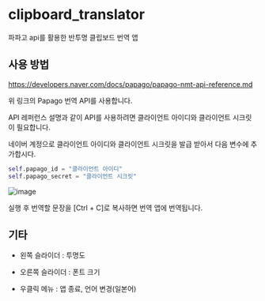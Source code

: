 # clipboard_translator
 파파고 api를 활용한 반투명 클립보드 번역 앱

## 사용 방법

https://developers.naver.com/docs/papago/papago-nmt-api-reference.md

위 링크의 Papago 번역 API를 사용합니다.

API 레퍼런스 설명과 같이 API를 사용하려면 클라이언트 아이디와 클라이언트 시크릿이 필요합니다.

네이버 계정으로 클라이언트 아이디와 클라이언트 시크릿을 발급 받아서 다음 변수에 추가합시다.

```python
self.papago_id = "클라이언트 아이디"
self.papago_secret = "클라이언트 시크릿"
```

![image](https://user-images.githubusercontent.com/48780754/96372033-e8509700-119f-11eb-96a1-efacde55a2bb.png)

실행 후 번역할 문장을 [Ctrl + C]로 복사하면 번역 앱에 번역됩니다.

## 기타

* 왼쪽 슬라이더 : 투명도

* 오른쪽 슬라이더 : 폰트 크기

* 우클릭 메뉴 : 앱 종료, 언어 변경(일본어)
